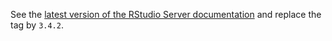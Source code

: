See the [latest version of the RStudio Server documentation](../rstudio-3.6.2/README.md) and replace the tag by `3.4.2`.
